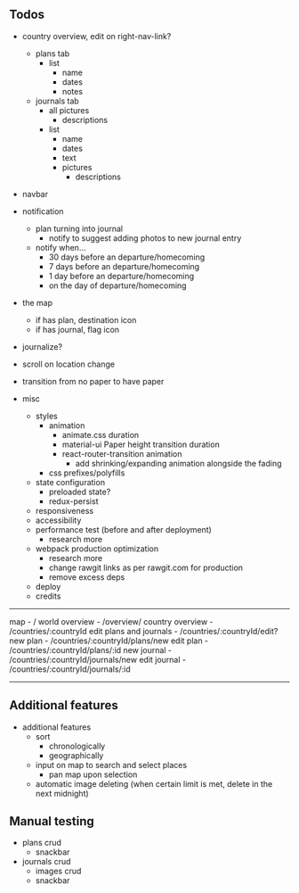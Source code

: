 ## Todos

- country overview, edit on right-nav-link?
  - plans tab
    - list
      - name
      - dates
      - notes
  - journals tab
    - all pictures
      - descriptions
    - list
      - name
      - dates
      - text
      - pictures
        - descriptions

- navbar

- notification
  - plan turning into journal
    - notify to suggest adding photos to new journal entry
  - notify when...
    - 30 days before an departure/homecoming
    - 7 days before an departure/homecoming
    - 1 day before an departure/homecoming
    - on the day of departure/homecoming

- the map
  - if has plan, destination icon
  - if has journal, flag icon

- journalize?
- scroll on location change
- transition from no paper to have paper

- misc
  - styles
    - animation
      - animate.css duration
      - material-ui Paper height transition duration
      - react-router-transition animation
        - add shrinking/expanding animation alongside the fading
    - css prefixes/polyfills
  - state configuration
    - preloaded state?
    - redux-persist
  - responsiveness
  - accessibility
  - performance test (before and after deployment)
    - research more
  - webpack production optimization
    - research more
    - change rawgit links as per rawgit.com for production
    - remove excess deps
  - deploy
  - credits

---

map                     - /
world overview          - /overview/
country overview        - /countries/:countryId
edit plans and journals - /countries/:countryId/edit?
new plan                - /countries/:countryId/plans/new
edit plan               - /countries/:countryId/plans/:id
new journal             - /countries/:countryId/journals/new
edit journal            - /countries/:countryId/journals/:id

---

## Additional features

- additional features
  - sort
    - chronologically
    - geographically
  - input on map to search and select places
    - pan map upon selection
  - automatic image deleting (when certain limit is met, delete in the next midnight)

## Manual testing
- plans crud
  - snackbar
- journals crud
  - images crud
  - snackbar
